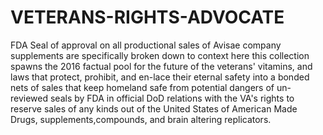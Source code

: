 # VETERANS-RIGHTS-ADVOCATE
FDA Seal of approval on all productional sales of Avisae company supplements are specifically broken down to context here this collection spawns the 2016 factual pool for the future of the veterans' vitamins, and laws that protect, prohibit, and en-lace their eternal safety into a bonded nets of sales that keep homeland safe from potential dangers of un-reviewed seals by FDA in official DoD relations with the VA's rights to reserve sales of any kinds out of the United States of American Made Drugs, supplements,compounds, and brain altering replicators. 
